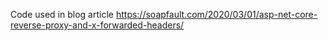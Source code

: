 Code used in blog article https://soapfault.com/2020/03/01/asp-net-core-reverse-proxy-and-x-forwarded-headers/
